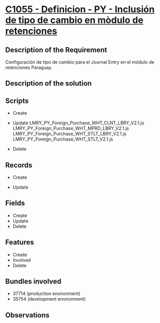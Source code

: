 # [C1055 - Definicion - PY - Inclusión de tipo de cambio en mòdulo de retenciones](https://docs.google.com/document/d/1GBV5WplEXfS66t3rkiVoi8Ei9uvxXTq3vzcOWhPbRFs/edit)


## Description of the Requirement

Configuración de tipo de cambio para el Journal Entry en el módulo de retenciones Paraguay.

## Description of the solution


## Scripts
+ Create
    
+ Update
    LMRY_PY_Foreign_Purchase_WHT_CLNT_LBRY_V2.1.js
    LMRY_PY_Foreign_Purchase_WHT_MPRD_LBRY_V2.1.js
    LMRY_PY_Foreign_Purchase_WHT_STLT_LBRY_V2.1.js
    LMRY_PY_Foreign_Purchase_WHT_STLT_V2.1.js
+ Delete

## Records
+ Create
  
        
+ Update
    

## Fields
+ Create
+ Update 
+ Delete

## Features
+ Create
+ Involved
+ Delete

## Bundles involved
+ 37714 (production environment)
+ 35754 (development environment)

## Observations

























